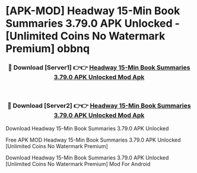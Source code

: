 # [APK-MOD] Headway  15-Min Book Summaries 3.79.0 APK Unlocked - [Unlimited Coins No Watermark Premium] obbnq



<div align="center">
<h3>🔴 Download [Server1] 👉👉 <a href="https://momento.my/?title=Headway__15-Min_Book_Summaries_3.79.0_APK_Unlocked">Headway  15-Min Book Summaries 3.79.0 APK Unlocked Mod Apk</a></h3><br>

<h3>🔴 Download [Server2] 👉👉 <a href="https://momento.my/?title=Headway__15-Min_Book_Summaries_3.79.0_APK_Unlocked">Headway  15-Min Book Summaries 3.79.0 APK Unlocked Mod Apk</a></h3>
</div>



Download Headway  15-Min Book Summaries 3.79.0 APK Unlocked 

Free APK MOD Headway  15-Min Book Summaries 3.79.0 APK Unlocked [Unlimited Coins No Watermark Premium]

Download Headway  15-Min Book Summaries 3.79.0 APK Unlocked [Unlimited Coins No Watermark Premium] Mod For Android
